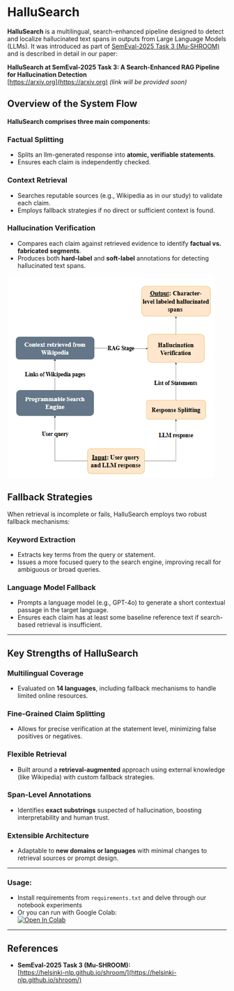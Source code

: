 # HalluSearch

**HalluSearch** is a multilingual, search-enhanced pipeline designed to detect and localize hallucinated text spans in outputs from Large Language Models (LLMs). It was introduced as part of [SemEval-2025 Task 3 (Mu-SHROOM)](https://helsinki-nlp.github.io/shroom/) and is described in detail in our paper:

**HalluSearch at SemEval-2025 Task 3: A Search-Enhanced RAG Pipeline for Hallucination Detection**  
[https://arxiv.org](https://arxiv.org)
*(link will be provided soon)*  

## Overview of the System Flow
#### HalluSearch comprises three main components:
### Factual Splitting
- Splits an llm-generated response into **atomic, verifiable statements**.  
- Ensures each claim is independently checked.

### Context Retrieval
- Searches reputable sources (e.g., Wikipedia as in our study) to validate each claim.  
- Employs fallback strategies if no direct or sufficient context is found.

### Hallucination Verification
- Compares each claim against retrieved evidence to identify **factual vs. fabricated segments**.  
- Produces both **hard-label** and **soft-label** annotations for detecting hallucinated text spans.

![HalluSearch Pipeline Diagram](docs/system.PNG)

## Fallback Strategies

When retrieval is incomplete or fails, HalluSearch employs two robust fallback mechanisms:

### Keyword Extraction

- Extracts key terms from the query or statement.  
- Issues a more focused query to the search engine, improving recall for ambiguous or broad queries.

### Language Model Fallback

- Prompts a language model (e.g., GPT-4o) to generate a short contextual passage in the target language.  
- Ensures each claim has at least some baseline reference text if search-based retrieval is insufficient.

---

## Key Strengths of HalluSearch

### Multilingual Coverage

- Evaluated on **14 languages**, including fallback mechanisms to handle limited online resources.

### Fine-Grained Claim Splitting

- Allows for precise verification at the statement level, minimizing false positives or negatives.

### Flexible Retrieval

- Built around a **retrieval-augmented** approach using external knowledge (like Wikipedia) with custom fallback strategies.

### Span-Level Annotations

- Identifies **exact substrings** suspected of hallucination, boosting interpretability and human trust.

### Extensible Architecture

- Adaptable to **new domains or languages** with minimal changes to retrieval sources or prompt design.

---

### Usage:

- Install requirements from `requirements.txt` and delve through our notebook experiments 
- Or you can run with Google Colab:\
[![Open In Colab](https://colab.research.google.com/assets/colab-badge.svg)](https://colab.research.google.com/github/m-abdallah98/HalluSearch/blob/main/HalluSearch_pipeline_experiments.ipynb)
---
## References

- **SemEval-2025 Task 3 (Mu-SHROOM):**  
  [https://helsinki-nlp.github.io/shroom/](https://helsinki-nlp.github.io/shroom/)

